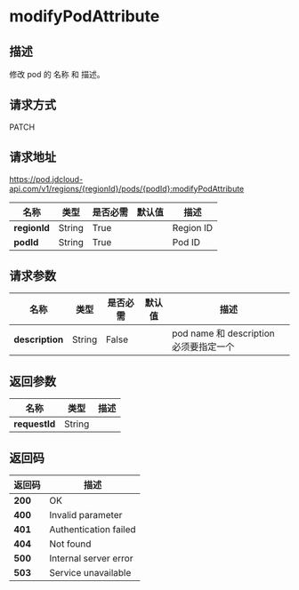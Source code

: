 # modifyPodAttribute


## 描述
修改 pod 的 名称 和 描述。


## 请求方式
PATCH

## 请求地址
https://pod.jdcloud-api.com/v1/regions/{regionId}/pods/{podId}:modifyPodAttribute

|名称|类型|是否必需|默认值|描述|
|---|---|---|---|---|
|**regionId**|String|True| |Region ID|
|**podId**|String|True| |Pod ID|

## 请求参数
|名称|类型|是否必需|默认值|描述|
|---|---|---|---|---|
|**description**|String|False| |pod name 和 description 必须要指定一个|


## 返回参数
|名称|类型|描述|
|---|---|---|
|**requestId**|String| |


## 返回码
|返回码|描述|
|---|---|
|**200**|OK|
|**400**|Invalid parameter|
|**401**|Authentication failed|
|**404**|Not found|
|**500**|Internal server error|
|**503**|Service unavailable|
